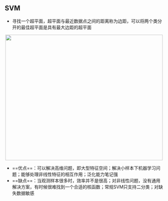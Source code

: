 ## SVM
- 寻找一个超平面，超平面与最近数据点之间的距离称为边距，可以将两个类分开的最佳超平面是具有最大边距的超平面
<div align=center><img width="500" height="400" src="https://github.com/ethan-sui/AI-algorithm-engineer-knowledge/blob/main/image/svm01.PNG"/></div>

- ==优点==：可以解决高维问题，即大型特征空间；解决小样本下机器学习问题；能够处理非线性特征的相互作用；泛化能力笔记强
- ==缺点==：当观测样本很多时，效率并不是很高；对非线性问题，没有通用解决方案，有时候很难找到一个合适的核函数；常规SVM只支持二分类；对缺失数据敏感
